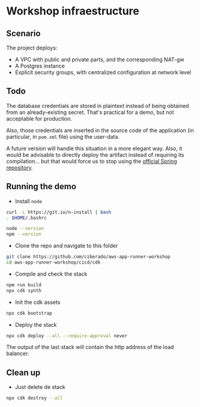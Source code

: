 # Workshop infraestructure

## Scenario

The project deploys:

* A VPC with public and private parts, and the corresponding NAT-gw
* A Postgres instance
* Explicit security groups, with centralized configuration at network level

## Todo

The database credentials are stored in plaintext instead of being obtained from
an already-existing secret. That's practical for a demo, but not acceptable for
production.

Also, those credentials are inserted in the source code of the application (in particular,
in `pom.xml` file) using the user-data.

A future version will handle this situation in a more elegant way. Also, it would be
advisable to directly deploy the artifact instead of requiring its compilation... but
that would force us to stop using the [official Spring repository](https://github.com/spring-petclinic/spring-framework-petclinic).

## Running the demo

* Install `node`

```bash
curl -L https://git.io/n-install | bash
. $HOME/.bashrc 

node --version
npm --version
```

* Clone the repo and navigate to this folder

```bash
git clone https://github.com/ciberado/aws-app-runner-workshop
cd aws-app-runner-workshop/cicd/cdk
```

* Compile and check the stack

```bash
npm run build
npx cdk synth
```

* Init the cdk assets

```bash
npx cdk bootstrap
```

* Deploy the stack

```bash
npx cdk deploy --all --require-approval never
```

The output of the last stack will contain the http address of the load balancer.


## Clean up

* Just delete de stack

```bash
npx cdk destroy --all
```
